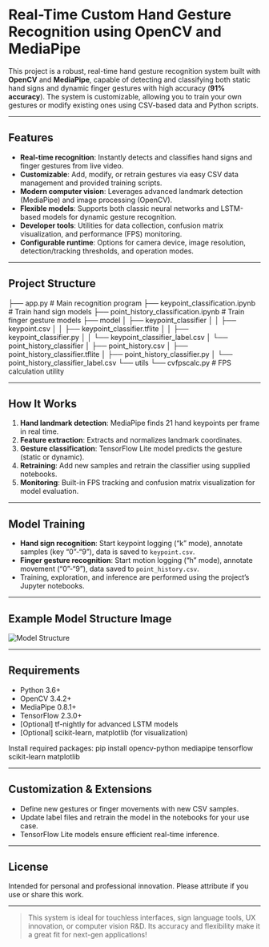 
# Real-Time Custom Hand Gesture Recognition using OpenCV and MediaPipe

This project is a robust, real-time hand gesture recognition system built with **OpenCV** and **MediaPipe**, capable of detecting and classifying both static hand signs and dynamic finger gestures with high accuracy (**91% accuracy**). The system is customizable, allowing you to train your own gestures or modify existing ones using CSV-based data and Python scripts.

---

## Features

- **Real-time recognition**: Instantly detects and classifies hand signs and finger gestures from live video.
- **Customizable**: Add, modify, or retrain gestures via easy CSV data management and provided training scripts.
- **Modern computer vision**: Leverages advanced landmark detection (MediaPipe) and image processing (OpenCV).
- **Flexible models**: Supports both classic neural networks and LSTM-based models for dynamic gesture recognition.
- **Developer tools**: Utilities for data collection, confusion matrix visualization, and performance (FPS) monitoring.
- **Configurable runtime**: Options for camera device, image resolution, detection/tracking thresholds, and operation modes.

---

## Project Structure

├── app.py # Main recognition program
├── keypoint_classification.ipynb # Train hand sign models
├── point_history_classification.ipynb # Train finger gesture models
├── model
│ ├── keypoint_classifier
│ │ ├── keypoint.csv
│ │ ├── keypoint_classifier.tflite
│ │ ├── keypoint_classifier.py
│ │ └── keypoint_classifier_label.csv
│ └── point_history_classifier
│ ├── point_history.csv
│ ├── point_history_classifier.tflite
│ ├── point_history_classifier.py
│ └── point_history_classifier_label.csv
└── utils
└── cvfpscalc.py # FPS calculation utility



---

## How It Works

1. **Hand landmark detection**: MediaPipe finds 21 hand keypoints per frame in real time.
2. **Feature extraction**: Extracts and normalizes landmark coordinates.
3. **Gesture classification**: TensorFlow Lite model predicts the gesture (static or dynamic).
4. **Retraining**: Add new samples and retrain the classifier using supplied notebooks.
5. **Monitoring**: Built-in FPS tracking and confusion matrix visualization for model evaluation.

---

## Model Training

- **Hand sign recognition**: Start keypoint logging (“k” mode), annotate samples (key “0”-“9”), data is saved to `keypoint.csv`.
- **Finger gesture recognition**: Start motion logging (“h” mode), annotate movement (“0”-“9”), data saved to `point_history.csv`.
- Training, exploration, and inference are performed using the project’s Jupyter notebooks.

---

## Example Model Structure Image

![Model Structure]( )

---

## Requirements

- Python 3.6+
- OpenCV 3.4.2+
- MediaPipe 0.8.1+
- TensorFlow 2.3.0+  
- [Optional] tf-nightly for advanced LSTM models  
- [Optional] scikit-learn, matplotlib (for visualization)

Install required packages:
pip install opencv-python mediapipe tensorflow scikit-learn matplotlib



---

## Customization & Extensions

- Define new gestures or finger movements with new CSV samples.
- Update label files and retrain the model in the notebooks for your use case.
- TensorFlow Lite models ensure efficient real-time inference.

---

## License

Intended for personal and professional innovation. Please attribute if you use or share this work.

---

> This system is ideal for touchless interfaces, sign language tools, UX innovation, or computer vision R&D. Its accuracy and flexibility make it a great fit for next-gen applications!

